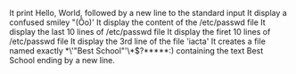 It print Hello, World, followed by a new line to the standard input
It display a confused smiley "(Ôo)'
It display the content of the /etc/passwd file
It display the last 10 lines of /etc/passwd file
It display the firet 10 lines of /etc/passwd file
It display the 3rd line of the file 'iacta'
It creates a file named exactly \*\\'"Best School"\'\\*$\?\*\*\*\*\*:) containing the text Best School ending by a new line. 
